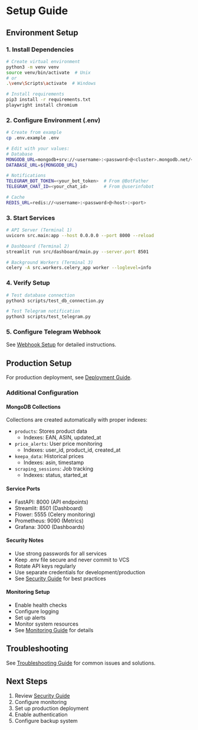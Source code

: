 # Setup Guide

## Environment Setup

### 1. Install Dependencies
```bash
# Create virtual environment
python3 -m venv venv
source venv/bin/activate  # Unix
# or
.\venv\Scripts\activate  # Windows

# Install requirements
pip3 install -r requirements.txt
playwright install chromium
```

### 2. Configure Environment (.env)
```bash
# Create from example
cp .env.example .env

# Edit with your values:
# Database
MONGODB_URL=mongodb+srv://<username>:<password>@<cluster>.mongodb.net/<database>
DATABASE_URL=${MONGODB_URL}

# Notifications  
TELEGRAM_BOT_TOKEN=<your_bot_token>  # From @BotFather
TELEGRAM_CHAT_ID=<your_chat_id>      # From @userinfobot

# Cache
REDIS_URL=redis://<username>:<password>@<host>:<port>
```

### 3. Start Services
```bash
# API Server (Terminal 1)
uvicorn src.main:app --host 0.0.0.0 --port 8000 --reload

# Dashboard (Terminal 2)  
streamlit run src/dashboard/main.py --server.port 8501

# Background Workers (Terminal 3)
celery -A src.workers.celery_app worker --loglevel=info
```

### 4. Verify Setup
```bash
# Test database connection
python3 scripts/test_db_connection.py

# Test Telegram notification
python3 scripts/test_telegram.py
```

### 5. Configure Telegram Webhook
See [Webhook Setup](webhook-setup.md) for detailed instructions.

## Production Setup

For production deployment, see [Deployment Guide](deployment-guide.md).

### Additional Configuration

#### MongoDB Collections
Collections are created automatically with proper indexes:
- `products`: Stores product data
  - Indexes: EAN, ASIN, updated_at
- `price_alerts`: User price monitoring
  - Indexes: user_id, product_id, created_at
- `keepa_data`: Historical prices
  - Indexes: asin, timestamp
- `scraping_sessions`: Job tracking
  - Indexes: status, started_at

#### Service Ports
- FastAPI: 8000 (API endpoints)
- Streamlit: 8501 (Dashboard)
- Flower: 5555 (Celery monitoring)
- Prometheus: 9090 (Metrics)
- Grafana: 3000 (Dashboards)

#### Security Notes
- Use strong passwords for all services
- Keep .env file secure and never commit to VCS
- Rotate API keys regularly
- Use separate credentials for development/production
- See [Security Guide](security.md) for best practices

#### Monitoring Setup
- Enable health checks
- Configure logging
- Set up alerts
- Monitor system resources
- See [Monitoring Guide](monitoring.md) for details

## Troubleshooting

See [Troubleshooting Guide](troubleshooting.md) for common issues and solutions.

## Next Steps

1. Review [Security Guide](security.md)
2. Configure monitoring
3. Set up production deployment
4. Enable authentication
5. Configure backup system 